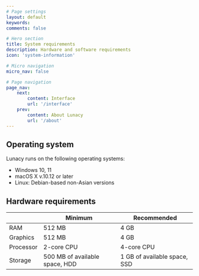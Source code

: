 ```yaml
---
# Page settings
layout: default
keywords:
comments: false

# Hero section
title: System requirements
description: Hardware and software requirements
icon: 'system-information'

# Micro navigation
micro_nav: false

# Page navigation
page_nav:
    next:
        content: Interface
        url: '/interface'
    prev:
        content: About Lunacy
        url: '/about'
---
```


## Operating system

Lunacy runs on the following operating systems:

* Windows 10, 11
* macOS X v.10.12 or later
* Linux: Debian-based non-Asian versions


## Hardware requirements

|         | Minimum    | Recommended |
| ------------- |-------------|---------------|
| RAM |512 MB | 4 GB |
| Graphics | 512 MB | 4 GB |
| Processor |2-core CPU | 4-core CPU |
| Storage | 500 MB of available space, HDD | 1 GB of available space, SSD |




